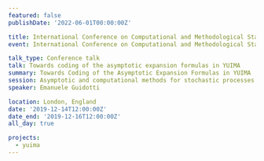 ```yaml
---
featured: false
publishDate: '2022-06-01T00:00:00Z'

title: International Conference on Computational and Methodological Statistics (CMStatistics)
event: International Conference on Computational and Methodological Statistics

talk_type: Conference talk
talk: Towards coding of the asymptotic expansion formulas in YUIMA
summary: Towards Coding of the Asymptotic Expansion Formulas in YUIMA
session: Asymptotic and computational methods for stochastic processes
speaker: Emanuele Guidotti

location: London, England
date: '2019-12-14T12:00:00Z'
date_end: '2019-12-16T12:00:00Z'
all_day: true

projects:
  - yuima
---
```

